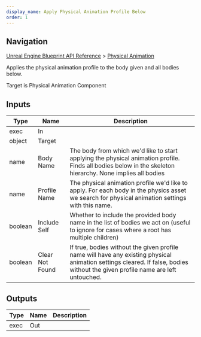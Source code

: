 ```yaml
---
display_name: Apply Physical Animation Profile Below
order: 1
---
```

## Navigation

[Unreal Engine Blueprint API Reference](https://dev.epicgames.com/documentation/en-us/unreal-engine/BlueprintAPI) > [Physical Animation](https://dev.epicgames.com/documentation/en-us/unreal-engine/BlueprintAPI/PhysicalAnimation)

Applies the physical animation profile to the body given and all bodies below.

Target is Physical Animation Component

## Inputs

| Type | Name | Description |
| --- | --- | --- |
| exec | In |  |
| object | Target |  |
| name | Body Name | The body from which we'd like to start applying the physical animation profile. Finds all bodies below in the skeleton hierarchy. None implies all bodies |
| name | Profile Name | The physical animation profile we'd like to apply. For each body in the physics asset we search for physical animation settings with this name. |
| boolean | Include Self | Whether to include the provided body name in the list of bodies we act on (useful to ignore for cases where a root has multiple children) |
| boolean | Clear Not Found | If true, bodies without the given profile name will have any existing physical animation settings cleared. If false, bodies without the given profile name are left untouched. |

## Outputs

| Type | Name | Description |
| --- | --- | --- |
| exec | Out |  |

